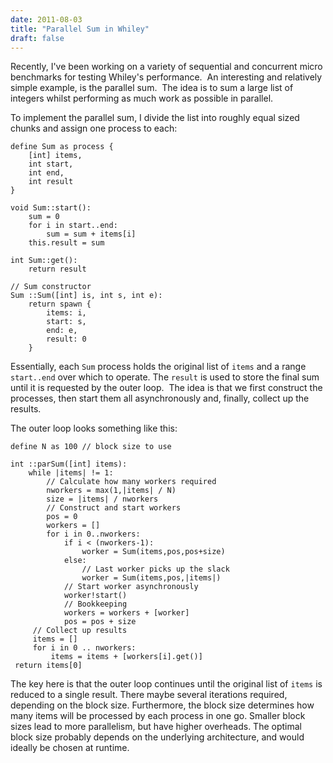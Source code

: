 ```yaml
---
date: 2011-08-03
title: "Parallel Sum in Whiley"
draft: false
---
```


Recently, I've been working on a variety of sequential and concurrent micro benchmarks for testing Whiley's performance.  An interesting and relatively simple example, is the parallel sum.  The idea is to sum a large list of integers whilst performing as much work as possible in parallel.

To implement the parallel sum, I divide the list into roughly equal sized chunks and assign one process to each:

```whiley
define Sum as process {
    [int] items,
    int start,
    int end,
    int result
}

void Sum::start():
    sum = 0
    for i in start..end:
        sum = sum + items[i]
    this.result = sum

int Sum::get():
    return result

// Sum constructor
Sum ::Sum([int] is, int s, int e):
    return spawn {
        items: i,
        start: s,
        end: e,
        result: 0
    }
```

Essentially, each `Sum` process holds the original list of `items` and a range `start..end` over which to operate.  The `result` is used to store the final sum until it is requested by the outer loop.  The idea is that we first construct the processes, then start them all asynchronously and, finally, collect up the results.

The outer loop looks something like this:

```whiley
define N as 100 // block size to use

int ::parSum([int] items):
    while |items| != 1:
        // Calculate how many workers required
        nworkers = max(1,|items| / N)
        size = |items| / nworkers
        // Construct and start workers
        pos = 0
        workers = []
        for i in 0..nworkers:
            if i < (nworkers-1):
                worker = Sum(items,pos,pos+size)
            else:
                // Last worker picks up the slack
                worker = Sum(items,pos,|items|)
            // Start worker asynchronously
            worker!start()
            // Bookkeeping
            workers = workers + [worker]
            pos = pos + size
     // Collect up results
     items = []
     for i in 0 .. nworkers:
         items = items + [workers[i].get()]
 return items[0]
```

The key here is that the outer loop continues until the original list of `items` is reduced to a single result.  There maybe several iterations required, depending on the block size.  Furthermore, the block size determines how many items will be processed by each process in one go.  Smaller block sizes lead to more parallelism, but have higher overheads.  The optimal block size probably depends on the underlying architecture, and would ideally be chosen at runtime.
